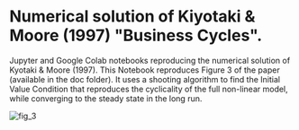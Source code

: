 # Numerical solution of Kiyotaki & Moore (1997) "Business Cycles".

Jupyter and Google Colab notebooks reproducing the numerical solution of Kyotaki & Moore (1997). This Notebook reproduces Figure 3 of the paper (available in the doc folder). It uses a shooting algorithm to find the Initial Value Condition that reproduces the cyclicality of the full non-linear model, while converging to the steady state in the long run.

![fig_3](https://user-images.githubusercontent.com/8144874/210098196-97bbf9a4-8bc0-43af-97e0-dc034d1a4b0e.png)
